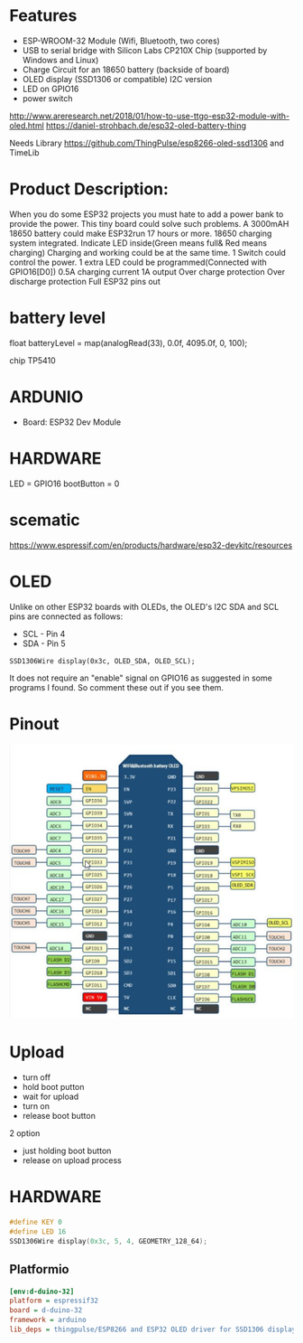 # Features

* ESP-WROOM-32 Module (Wifi, Bluetooth, two cores)
* USB to serial bridge with Silicon Labs CP210X Chip
 (supported by Windows and Linux)
* Charge Circuit for an 18650 battery (backside of board)
* OLED display (SSD1306 or compatible) I2C version
* LED on GPIO16
* power switch

http://www.areresearch.net/2018/01/how-to-use-ttgo-esp32-module-with-oled.html
https://daniel-strohbach.de/esp32-oled-battery-thing

Needs Library
https://github.com/ThingPulse/esp8266-oled-ssd1306
and TimeLib

# Product Description:

When you do some ESP32 projects you must hate to add a power bank to provide the power. This tiny board could solve such problems.
A 3000mAH 18650 battery could make ESP32run 17 hours or more.
18650 charging system integrated.
Indicate LED inside(Green means full& Red means charging)
Charging and working could be at the same time.
1 Switch could control the power.
1 extra LED could be programmed(Connected with GPIO16[D0])
0.5A charging current
1A output
Over charge protection
Over discharge protection
Full ESP32 pins out

# battery level

float batteryLevel = map(analogRead(33), 0.0f, 4095.0f, 0, 100);

chip TP5410

# ARDUNIO

* Board: ESP32 Dev Module

# HARDWARE

LED =  GPIO16
bootButton = 0

# scematic

<https://www.espressif.com/en/products/hardware/esp32-devkitc/resources>

# OLED

Unlike on other ESP32 boards with OLEDs, the OLED's I2C SDA and SCL pins are connected as follows:

* SCL - Pin 4
* SDA - Pin 5

```
SSD1306Wire display(0x3c, OLED_SDA, OLED_SCL);
```
It does not require an "enable" signal on GPIO16 as suggested in some programs I found. So comment these out if you see them.

# Pinout

![Pinout](pinout.png)

# Upload

* turn off
* hold boot putton
* wait for upload
* turn on
* release boot button

2 option

* just holding boot button
* release on upload process

# HARDWARE

```c
#define KEY 0
#define LED 16
SSD1306Wire display(0x3c, 5, 4, GEOMETRY_128_64);
```


## Platformio
```ini
[env:d-duino-32]
platform = espressif32
board = d-duino-32
framework = arduino
lib_deps = thingpulse/ESP8266 and ESP32 OLED driver for SSD1306 displays@^4.6.1
```